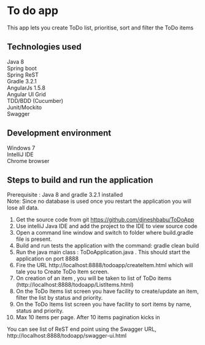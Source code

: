 # To do app

This app lets you create ToDo list, prioritise, sort and filter the ToDo items

## Technologies used

Java 8  
Spring boot  
Spring ReST  
Gradle 3.2.1  
AngularJs 1.5.8  
Angular UI Grid  
TDD/BDD (Cucumber)  
Junit/Mockito  
Swagger  

## Development environment

Windows 7  
IntelliJ IDE  
Chrome browser  

## Steps to build and run the application

Prerequisite : Java 8 and gradle 3.2.1 installed  
Note: Since no database is used once you restart the application you will lose all data.

1) Get the source code from git https://github.com/dineshbabu/ToDoApp
2) Use intelliJ Java IDE and add the project to the IDE to view source code
3) Open a command line window and switch to folder where build.gradle file is present.
4) Build and run tests the application with the command: gradle clean build
5) Run the java main class : ToDoApplication.java . This should start the application on port 8888
6) Fire the URL http://localhost:8888/todoapp/createItem.html which will tale you to Create ToDo Item screen.
7) On creation of an item , you will be taken to list of ToDo items (http://localhost:8888/todoapp/ListItems.html)
8) On the ToDo Items list screen you have facility to create/update an item, filter the list by status and priority. 
9) On the ToDo Items list screen you have facility to sort items by name, status and priority. 
10) Max 10 items per page. After 10 items pagination kicks in  

You can see list of ReST end point using the Swagger URL, http://localhost:8888/todoapp/swagger-ui.html
